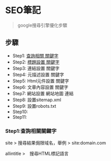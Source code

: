 # SEO筆記
> google搜尋引擎優化步驟

## 步驟
* Step1: [查詢相關 關鍵字](#Step1:查詢相關關鍵字)
* Step2: [標題設置 關鍵字](#Step2:標題設置關鍵字)
* Step3: 連結設置 關鍵字
* Step4: 元描述設置 關鍵字
* Step5: Html元件設置 關鍵字
* Step6: 文章內容設置 關鍵字
* Step7: 網站設置 網站地圖 連結
* Step8: 設置sitemap.xml
* Step9: 設置robots.txt
* Step10:
* Step11:

### Step1:查詢相關關鍵字
site > 搜尋結果侷限域名，舉例 > site:domain.com

allintitle >　搜尋HTML標記語言<title>中之間的部分，只查詢標題欄，舉例 > site:關鍵字

allinurl > 只查詢網頁連結，舉例 > allinurl:"cgi-bin" phf +com

### Step2:標題設置關鍵字
title規範: 2高1低: 高相關性，高搜尋量，低難度